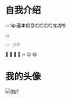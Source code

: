 # 自我介绍
::: tip 基本信息哈哈哈哈成功啦
<!-- 丁嘉钦 ｜ 男 ｜ 26 ｜ 福建泉州 ｜ 沈阳工业大学(统招一本) ｜ 机械设计制造及其自动化<br/>
13265480996 ｜ 18309895899@163.com    岗位：前端开发  工作年限：3年 -->
:::

``` js
// 注释
```
:tada: :100: :bamboo: :gift_heart: :fire: :relieved: :smile:

# 我的头像
![图片](http://47.107.225.230/public/myLogo.jpg)
<!-- <script>
  export default{
    console.log('可以在这里打印啦～～～～');
}
</script> -->